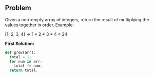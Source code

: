 ## Problem

Given a non-empty array of integers, return the result of multiplying the values together in order. Example:

[1, 2, 3, 4] => 1 * 2 * 3 * 4 = 24

**First Solution:**
```python
def grow(arr):
  total = 1;
  for num in arr:
    total *= num;
  return total;
```